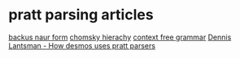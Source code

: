 # pratt parsing articles

[backus naur form](https://en.wikipedia.org/wiki/Backus%E2%80%93Naur_form)
[chomsky hierachy](https://en.wikipedia.org/wiki/Chomsky_hierarchy)
[context free grammar](https://en.wikipedia.org/wiki/Context-free_grammar)
[Dennis Lantsman - How desmos uses pratt parsers](https://engineering.desmos.com/articles/pratt-parser/)
